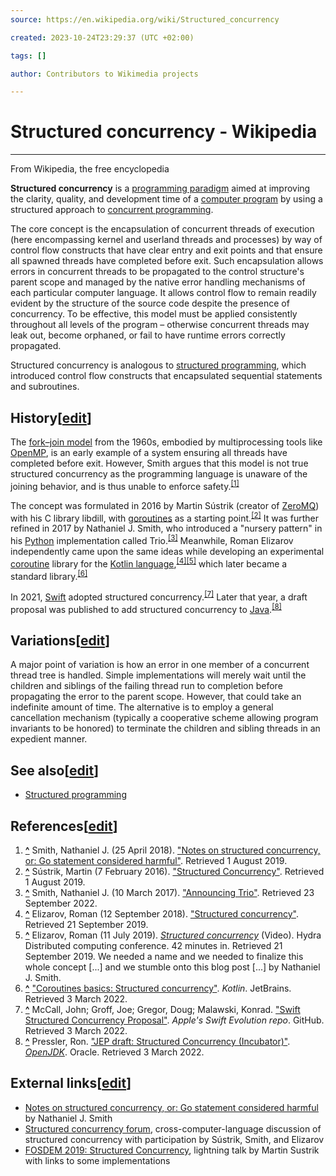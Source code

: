 ```yaml
---
source: https://en.wikipedia.org/wiki/Structured_concurrency

created: 2023-10-24T23:29:37 (UTC +02:00)

tags: []

author: Contributors to Wikimedia projects

---
```

# Structured concurrency - Wikipedia
---
From Wikipedia, the free encyclopedia

**Structured concurrency** is a [programming paradigm](https://en.wikipedia.org/wiki/Programming_paradigm "Programming paradigm") aimed at improving the clarity, quality, and development time of a [computer program](https://en.wikipedia.org/wiki/Computer_program "Computer program") by using a structured approach to [concurrent programming](https://en.wikipedia.org/wiki/Concurrent_computing "Concurrent computing").

The core concept is the encapsulation of concurrent threads of execution (here encompassing kernel and userland threads and processes) by way of control flow constructs that have clear entry and exit points and that ensure all spawned threads have completed before exit. Such encapsulation allows errors in concurrent threads to be propagated to the control structure's parent scope and managed by the native error handling mechanisms of each particular computer language. It allows control flow to remain readily evident by the structure of the source code despite the presence of concurrency. To be effective, this model must be applied consistently throughout all levels of the program – otherwise concurrent threads may leak out, become orphaned, or fail to have runtime errors correctly propagated.

Structured concurrency is analogous to [structured programming](https://en.wikipedia.org/wiki/Structured_programming "Structured programming"), which introduced control flow constructs that encapsulated sequential statements and subroutines.

## History\[[edit](https://en.wikipedia.org/w/index.php?title=Structured_concurrency&action=edit&section=1 "Edit section: History")\]

The [fork–join model](https://en.wikipedia.org/wiki/Fork%E2%80%93join_model "Fork–join model") from the 1960s, embodied by multiprocessing tools like [OpenMP](https://en.wikipedia.org/wiki/OpenMP "OpenMP"), is an early example of a system ensuring all threads have completed before exit. However, Smith argues that this model is not true structured concurrency as the programming language is unaware of the joining behavior, and is thus unable to enforce safety.<sup id="cite_ref-1"><a href="https://en.wikipedia.org/wiki/Structured_concurrency#cite_note-1">[1]</a></sup>

The concept was formulated in 2016 by Martin Sústrik (creator of [ZeroMQ](https://en.wikipedia.org/wiki/ZeroMQ "ZeroMQ")) with his C library libdill, with [goroutines](https://en.wikipedia.org/wiki/Go_(programming_language)#Concurrency:_goroutines_and_channels "Go (programming language)") as a starting point.<sup id="cite_ref-2"><a href="https://en.wikipedia.org/wiki/Structured_concurrency#cite_note-2">[2]</a></sup> It was further refined in 2017 by Nathaniel J. Smith, who introduced a "nursery pattern" in his [Python](https://en.wikipedia.org/wiki/Python_(programming_language) "Python (programming language)") implementation called Trio.<sup id="cite_ref-3"><a href="https://en.wikipedia.org/wiki/Structured_concurrency#cite_note-3">[3]</a></sup> Meanwhile, Roman Elizarov independently came upon the same ideas while developing an experimental [coroutine](https://en.wikipedia.org/wiki/Coroutine "Coroutine") library for the [Kotlin language](https://en.wikipedia.org/wiki/Kotlin_(programming_language) "Kotlin (programming language)"),<sup id="cite_ref-4"><a href="https://en.wikipedia.org/wiki/Structured_concurrency#cite_note-4">[4]</a></sup><sup id="cite_ref-5"><a href="https://en.wikipedia.org/wiki/Structured_concurrency#cite_note-5">[5]</a></sup> which later became a standard library.<sup id="cite_ref-6"><a href="https://en.wikipedia.org/wiki/Structured_concurrency#cite_note-6">[6]</a></sup>

In 2021, [Swift](https://en.wikipedia.org/wiki/Swift_(programming_language) "Swift (programming language)") adopted structured concurrency.<sup id="cite_ref-7"><a href="https://en.wikipedia.org/wiki/Structured_concurrency#cite_note-7">[7]</a></sup> Later that year, a draft proposal was published to add structured concurrency to [Java](https://en.wikipedia.org/wiki/Java_(programming_language) "Java (programming language)").<sup id="cite_ref-8"><a href="https://en.wikipedia.org/wiki/Structured_concurrency#cite_note-8">[8]</a></sup>

## Variations\[[edit](https://en.wikipedia.org/w/index.php?title=Structured_concurrency&action=edit&section=2 "Edit section: Variations")\]

A major point of variation is how an error in one member of a concurrent thread tree is handled. Simple implementations will merely wait until the children and siblings of the failing thread run to completion before propagating the error to the parent scope. However, that could take an indefinite amount of time. The alternative is to employ a general cancellation mechanism (typically a cooperative scheme allowing program invariants to be honored) to terminate the children and sibling threads in an expedient manner.

## See also\[[edit](https://en.wikipedia.org/w/index.php?title=Structured_concurrency&action=edit&section=3 "Edit section: See also")\]

-   [Structured programming](https://en.wikipedia.org/wiki/Structured_programming "Structured programming")

## References\[[edit](https://en.wikipedia.org/w/index.php?title=Structured_concurrency&action=edit&section=4 "Edit section: References")\]

1.  **[^](https://en.wikipedia.org/wiki/Structured_concurrency#cite_ref-1 "Jump up")** Smith, Nathaniel J. (25 April 2018). ["Notes on structured concurrency, or: Go statement considered harmful"](https://vorpus.org/blog/notes-on-structured-concurrency-or-go-statement-considered-harmful/). Retrieved 1 August 2019.
2.  **[^](https://en.wikipedia.org/wiki/Structured_concurrency#cite_ref-2 "Jump up")** Sústrik, Martin (7 February 2016). ["Structured Concurrency"](http://250bpm.com/blog:71). Retrieved 1 August 2019.
3.  **[^](https://en.wikipedia.org/wiki/Structured_concurrency#cite_ref-3 "Jump up")** Smith, Nathaniel J. (10 March 2017). ["Announcing Trio"](https://vorpus.org/blog/announcing-trio/). Retrieved 23 September 2022.
4.  **[^](https://en.wikipedia.org/wiki/Structured_concurrency#cite_ref-4 "Jump up")** Elizarov, Roman (12 September 2018). ["Structured concurrency"](https://medium.com/@elizarov/structured-concurrency-722d765aa952). Retrieved 21 September 2019.
5.  **[^](https://en.wikipedia.org/wiki/Structured_concurrency#cite_ref-5 "Jump up")** Elizarov, Roman (11 July 2019). [_Structured concurrency_](https://youtube.com/watch?v=Mj5P47F6nJg&t=2538) (Video). Hydra Distributed computing conference. 42 minutes in. Retrieved 21 September 2019. We needed a name and we needed to finalize this whole concept \[...\] and we stumble onto this blog post \[...\] by Nathaniel J. Smith.
6.  **[^](https://en.wikipedia.org/wiki/Structured_concurrency#cite_ref-6 "Jump up")** ["Coroutines basics: Structured concurrency"](https://kotlinlang.org/docs/coroutines-basics.html#structured-concurrency). _Kotlin_. JetBrains. Retrieved 3 March 2022.
7.  **[^](https://en.wikipedia.org/wiki/Structured_concurrency#cite_ref-7 "Jump up")** McCall, John; Groff, Joe; Gregor, Doug; Malawski, Konrad. ["Swift Structured Concurrency Proposal"](https://github.com/apple/swift-evolution/blob/main/proposals/0304-structured-concurrency.md). _Apple's Swift Evolution repo_. GitHub. Retrieved 3 March 2022.
8.  **[^](https://en.wikipedia.org/wiki/Structured_concurrency#cite_ref-8 "Jump up")** Pressler, Ron. ["JEP draft: Structured Concurrency (Incubator)"](https://openjdk.java.net/jeps/8277129). _[OpenJDK](https://en.wikipedia.org/wiki/OpenJDK "OpenJDK")_. Oracle. Retrieved 3 March 2022.

## External links\[[edit](https://en.wikipedia.org/w/index.php?title=Structured_concurrency&action=edit&section=5 "Edit section: External links")\]

-   [Notes on structured concurrency, or: Go statement considered harmful](https://vorpus.org/blog/notes-on-structured-concurrency-or-go-statement-considered-harmful/) by Nathaniel J. Smith
-   [Structured concurrency forum](https://trio.discourse.group/c/structured-concurrency), cross-computer-language discussion of structured concurrency with participation by Sústrik, Smith, and Elizarov
-   [FOSDEM 2019: Structured Concurrency](https://archive.fosdem.org/2019/schedule/event/structured_concurrency/), lightning talk by Martin Sustrik with links to some implementations
